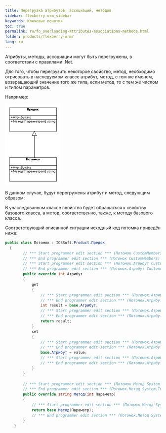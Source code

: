 ```yaml
---
title: Перегрузка атрибутов, ассоциаций, методов 
sidebar: flexberry-orm_sidebar
keywords: Ключевые понятия
toc: true
permalink: ru/fo_overloading-attributes-associations-methods.html
folder: products/flexberry-orm/
lang: ru
---
```


Атрибуты, методы, ассоциации могут быть перегружены, в соответствии с правилами .Net.

Для того, чтобы перегрузить некоторое свойство, метод, необходимо отрисовать в наследуемом классе атрибут, метод, с тем же именем, возвращающий значение того же типа, если метод, то с тем же числом и типом параметров.

Например:

![](/images/pages/products/flexberry-orm/flexberry-plugins/override.gif)

В данном случае, будут перегружены атрибут и метод, следующим образом:

В унаследованном классе свойство будет обращаться к свойству базового класса, а метод, соответственно, также, к методу базового класса.

Соответствующий описанной ситуации исходный код потомка приведён ниже:

```csharp
public class Потомок : ICSSoft.Product.Предок
  {
		// *** Start programmer edit section *** (Потомок CustomMembers)
		// *** End programmer edit section *** (Потомок CustomMembers)
		// *** Start programmer edit section *** (Потомок.Атрибут CustomAttributes)
		// *** End programmer edit section *** (Потомок.Атрибут CustomAttributes)
		public override int Атрибут
		{
			get
			{
				// *** Start programmer edit section *** (Потомок.Атрибут Get start)
				// *** End programmer edit section *** (Потомок.Атрибут Get start)
				int result = base.Атрибут;
				// *** Start programmer edit section *** (Потомок.Атрибут Get end)
				// *** End programmer edit section *** (Потомок.Атрибут Get end)
				return result;
			}
			set
			{
				// *** Start programmer edit section *** (Потомок.Атрибут Set start)
				// *** End programmer edit section *** (Потомок.Атрибут Set start)
				base.Атрибут = value;
				// *** Start programmer edit section *** (Потомок.Атрибут Set end)
				// *** End programmer edit section *** (Потомок.Атрибут Set end)
			}
		}
  
		// *** Start programmer edit section *** (Потомок.Метод System.Int32 CustomAttributes)
		// *** End programmer edit section *** (Потомок.Метод System.Int32 CustomAttributes)
		public override string Метод(int Параметр)
		{
			// *** Start programmer edit section *** (Потомок.Метод System.Int32 method implementation)
			return base.Метод(Параметр);
			// *** End programmer edit section *** (Потомок.Метод System.Int32 method implementation)
		}
	}
```